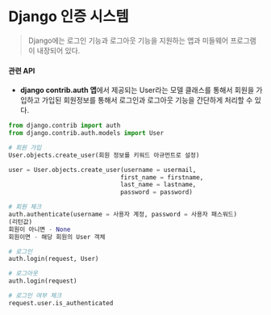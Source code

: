 # Django 인증 시스템

>Django에는 로그인 기능과 로그아웃 기능을 지원하는 앱과 미들웨어 프로그램이 내장되어 있다.

#### 관련 API

* **django contrib.auth 앱**에서 제공되는 User라는 모델 클래스를 통해서 회원을 가입하고 가입된 회원정보를 통해서 로그인과 로그아웃 기능을 간단하게 처리할 수 있다.

```python
from django.contrib import auth
from django.contrib.auth.models import User

# 회원 가입
User.objects.create_user(회원 정보를 키워드 아규먼트로 설정)

user = User.objects.create_user(username = usermail,
                               first_name = firstname,
                               last_name = lastname,
                               password = password)

# 회원 체크
auth.authenticate(username = 사용자 계정, password = 사용자 패스워드)
(리턴값)
회원이 아니면 - None
회원이면 - 해당 회원의 User 객체

# 로그인
auth.login(request, User)

# 로그아웃
auth.login(request)

# 로그인 여부 체크
request.user.is_authenticated
```

